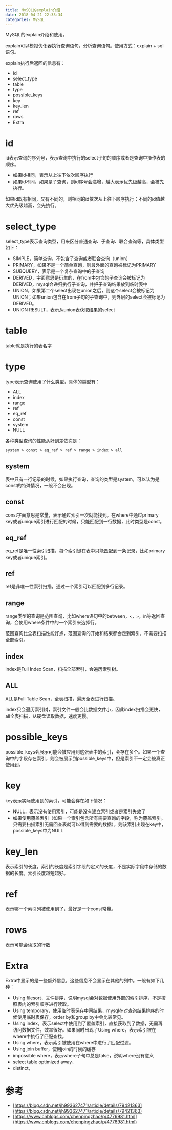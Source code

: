 ```yaml
---
title: MySQL的explain介绍
date: 2018-04-21 22:33:34
categories: MySQL
---
```


MySQL的explain介绍和使用。

<!--more-->

explain可以模拟优化器执行查询语句，分析查询语句。使用方式：explain + sql语句。

explain执行后返回的信息有：

- id
- select_type
- table
- type
- possible_keys
- key
- key_len
- ref
- rows
- Extra

# id

id表示查询的序列号，表示查询中执行的select子句的顺序或者是查询中操作表的顺序。

- 如果id相同，表示从上往下依次顺序执行
- 如果id不同，如果是子查询，则id序号会递增，越大表示优先级越高，会被先执行。

如果id既有相同，又有不同的，则相同的id依次从上往下顺序执行；不同的id值越大优先级越高，会先执行。

# select_type

select_type表示查询类型，用来区分普通查询、子查询、联合查询等，具体类型如下：

- SIMPLE，简单查询，不包含子查询或者联合查询（union）
- PRIMARY，如果不是一个简单查询，则最外面的查询被标记为PRIMARY
- SUBQUERY，表示是一个复杂查询中的子查询
- DERIVED，字面意思是衍生的，在from中包含的子查询会被标记为DERIVED，mysql会递归执行子查询，并把子查询结果放到临时表中
- UNION，如果第二个select出现在union之后，则这个select会被标记为UNION；如果union包含在from子句的子查询中，则外层的select会被标记为DERIVED。
- UNION RESULT，表示从union表获取结果的select

# table

table就是执行的表名字

# type

type表示查询使用了什么类型，具体的类型有：

- ALL
- index
- range
- ref
- eq_ref
- const
- system
- NULL

各种类型查询的性能从好到差依次是：

`system > const > eq_ref > ref > range > index > all`

## system

表中只有一行记录的时候，如果执行查询，查询的类型是system，可以认为是const的特殊情况，一般不会出现。

## const

const字面意思是常量，表示通过索引一次就能找到。在where中通过primary key或者unique索引进行匹配的时候，只能匹配到一行数据，此时类型是const。

## eq_ref

eq_ref是唯一性索引扫描，每个索引键在表中只能匹配到一条记录，比如primary key或者unique索引。

## ref

ref是非唯一性索引扫描，通过一个索引可以匹配到多行记录。

## range

range类型的查询是范围查询，比如where语句中的between，`<`，`>`，in等返回查询，会使用where条件中的一个索引来选择行。

范围查询比全表扫描性能好点，范围查询的开始和结束都会走到索引，不需要扫描全部索引。

## index

index是Full Index Scan，扫描全部索引，会遍历索引树。

## ALL

ALL是Full Table Scan，全表扫描，遍历全表进行扫描。

index只会遍历索引树，索引文件一般会比数据文件小，因此index扫描会更快，all全表扫描，从硬盘读取数据，速度更慢。

# possible_keys

possible_keys会展示可能会被应用到这张表中的索引，会存在多个。如果一个查询中的字段存在索引，则会被展示到possible_keys中，但是索引不一定会被真正使用到。

# key

key表示实际使用到的索引，可能会存在如下情况：

- NULL，表示没有使用索引，可能是没有建立索引或者是索引失效了
- 如果使用覆盖索引（如果一个索引包含所有需要查询的字段，称为覆盖索引。只需要扫描索引无需回查表就可以得到需要的数据），则该索引出现在key中，possible_keys中为NULL

# key_len

表示索引的长度，索引的长度是索引字段的定义的长度，不是实际字段中存储的数据的长度。索引长度越短越好。

# ref

表示哪一个索引列被使用到了，最好是一个const常量。

# rows

表示可能会读取的行数

# Extra

Extra中显示的是一些额外信息，这些信息不会显示在其他的列中。一般有如下几种：

- Using filesort，文件排序，说明mysql会对数据使用外部的索引排序，不是按照表内的索引顺序进行读取。
- Using temporary，使用临时表保存中间结果，mysql在对查询结果排序的时候使用临时表保存，order by和group by中会比较常见。
- Using index，表示select中使用到了覆盖索引，直接获取到了数据，无需再访问数据文件，效率很好。如果同时出现了Using where，表示索引被在where中执行了匹配查找。
- Using where，表示索引被使用在where中进行了匹配过滤。
- Using join buffer，使用join的时候的缓存
- impossible where，表示where子句中总是false，说明where没有意义
- select table optimized away，
- distinct，

# 参考

- [https://blog.csdn.net/jh993627471/article/details/79421363](https://blog.csdn.net/jh993627471/article/details/79421363)
- [https://www.cnblogs.com/chenpingzhao/p/4776981.html](https://www.cnblogs.com/chenpingzhao/p/4776981.html)